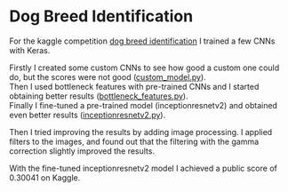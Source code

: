 # Dog Breed Identification

For the kaggle competition [dog breed identification](https://www.kaggle.com/c/dog-breed-identification) 
I trained a few CNNs with Keras.

Firstly I created some custom CNNs to see how good a custom one could do, but the scores were not 
good ([custom_model.py](custom_model.py)). <br>
Then I used bottleneck features with pre-trained CNNs and I started obtaining better results 
([bottleneck_features.py](bottleneck_features.py)). <br>
Finally I fine-tuned a pre-trained model (inceptionresnetv2) and obtained even better results 
([inceptionresnetv2.py](inceptionresnetv2.py)). <br>

Then I tried improving the results by adding image processing. I applied filters to the images, and found out that the
filtering with the gamma correction slightly improved the results.

With the fine-tuned inceptionresnetv2 model I achieved a public score of 0.30041 on Kaggle.
